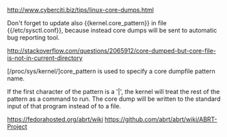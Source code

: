 http://www.cyberciti.biz/tips/linux-core-dumps.html

Don't forget to update also {{kernel.core_pattern}} in file {{/etc/sysctl.conf}},
because instead core dumps will be sent to automatic bug reporting tool.


http://stackoverflow.com/questions/2065912/core-dumped-but-core-file-is-not-in-current-directory

[/proc/sys/kernel/]core_pattern is used to specify a core dumpfile pattern name.

If the first character of the pattern is a '|', the kernel will treat the rest of the pattern
as a command to run. The core dump will be written to the standard input of that program instead
of to a file.

https://fedorahosted.org/abrt/wiki
https://github.com/abrt/abrt/wiki/ABRT-Project

